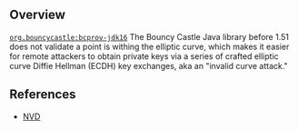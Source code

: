 ## Overview
[`org.bouncycastle:bcprov-jdk16`](http://search.maven.org/#search%7Cga%7C1%7Ca%3A%22bcprov-jdk16%22)
The Bouncy Castle Java library before 1.51 does not validate a point is withing the elliptic curve, which makes it easier for remote attackers to obtain private keys via a series of crafted elliptic curve Diffie Hellman (ECDH) key exchanges, aka an "invalid curve attack."

## References
- [NVD](https://web.nvd.nist.gov/view/vuln/detail?vulnId=CVE-2015-7940)